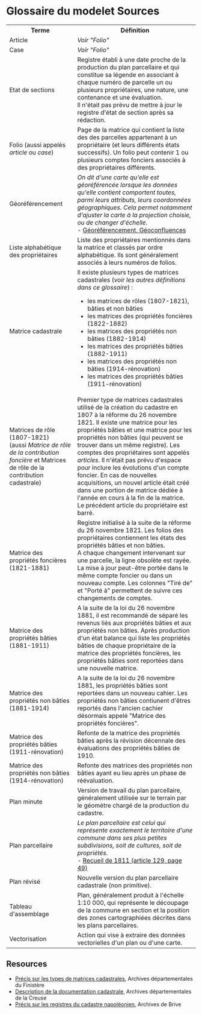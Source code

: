 # Glossaire du modelet Sources

<table>
  <tr>
    <th>Terme</th>
    <th>Définition</th>
  </tr>
  <tr>
    <td>Article</td>
    <td><i>Voir "Folio"</i></td>
  </tr>
  <tr>
    <td>Case</td>
    <td><i>Voir "Folio"</i></td>
  </tr>
  <tr>
    <td>Etat de sections</td>
    <td>Registre établi à une date proche de la production du plan parcellaire et qui constitue sa légende en associant à chaque numéro de parcelle un ou plusieurs propriétaires, une nature, une contenance et une évaluation.<br>Il n'était pas prévu de mettre à jour le registre d'état de section après sa rédaction.</td>
  </tr>
  <tr>
    <td>Folio (aussi appelés <i>article</i> ou <i>case</i>)</td>
    <td>Page de la matrice qui contient la liste des des parcelles appartenant à un propriétaire (et leurs différents états successifs). Un folio peut contenir 1 ou plusieurs comptes fonciers associés à des propriétaires différents.</td>
  </tr>
  <tr>
    <td>Géoréférencement</td>
    <td><i>On dit d'une carte qu'elle est géoréférencée lorsque les données qu'elle contient comportent toutes, parmi leurs attributs, leurs coordonnées géographiques. Cela permet notamment d'ajuster la carte à la projection choisie, ou de changer d'échelle.</i><br>
     - <a href="https://geoconfluences.ens-lyon.fr/glossaire/georeferencement">Géoréférencement, Géoconfluences</a>
    </td>
  </tr>
  <tr>
    <td>Liste alphabétique des propriétaires</td>
    <td>Liste des propriétaires mentionnés dans la matrice et classés par ordre alphabétique. Ils sont généralement associés à leurs numéros de folios.</td>
  </tr>
  <tr>
    <td>Matrice cadastrale</td>
    <td>Il existe plusieurs types de matrices cadastrales (<i>voir les autres définitions dans ce glossaire</i>) : 
    <ul>
      <li>les matrices de rôles (1807-1821), bâties et non bâties</li>
      <li>les matrices des propriétés foncières (1822-1882)</li>
      <li>les matrices des propriétés non bâties (1882-1914)</li>
      <li>les matrices des propriétés bâties (1882-1911)</li>
      <li>les matrices des propriétés non bâties (1914-rénovation)</li>
      <li>les matrices des propriétés bâties (1911-rénovation)</li>
    </ul></td>
  </tr>
  <tr>
    <td>Matrices de rôle (1807-1821)<br>(aussi <i>Matrice de rôle de la contribution foncière</i> et </i>Matrices de rôle de la contribution cadastrale</i>)</td>
    <td>Premier type de matrices cadastrales utilisé de la création du cadastre en 1807 à la réforme du 26 novembre 1821.
    Il existe une matrice pour les propriétés bâties et une matrice pour les propriétés non bâties (qui peuvent se trouver dans un même registre). Les comptes des propriétaires sont appelés <i>articles</i>. Il n'était pas prévu d'espace pour inclure les évolutions d'un compte foncier. En cas de nouvelles acquisitions, un nouvel article était créé dans une portion de matrice dédiée à l'année en cours à la fin de la matrice. Le précédent article du propriétaire est barré.</td>
  </tr>
  <tr>
    <td>Matrice des propriétés foncières (1821-1881)</td>
    <td>Registre initialisé à la suite de la réforme du 26 novembre 1821. Les folios des propriétaires contiennent les états des propriétés bâties et non bâties.<br>
    A chaque changement intervenant sur une parcelle, la ligne obsolète est rayée. La mise à jour peut-être portée dans le même compte foncier ou dans un nouveau compte. Les colonnes "Tiré de" et "Porté à" permettent de suivre ces changements de comptes.</td>
  </tr>
  <tr>
    <td>Matrice des propriétés bâties (1881-1911)</td>
    <td>A la suite de la loi du 26 novembre 1881, il est recommandé de séparé les revenus liés aux propriétés bâties et aux propriétés non bâties. Après production d'un état balance qui liste les propriétés bâties de chaque propriétaire de la matrice des propriétés foncières, les propriétés bâties sont reportées dans une nouvelle matrice.</td>
  </tr>
  <tr>
    <td>Matrice des propriétés non bâties (1881-1914)</td>
    <td>A la suite de la loi du 26 novembre 1881, les propriétés bâties sont reportées dans un nouveau cahier. Les propriétés non bâties contiunent d'êtres reportés dans l'ancien cachier désormais appelé "Matrice des propriétés foncières".</td>
  </tr>
  <tr>
    <td>Matrice des propriétés bâties (1911-rénovation)</td>
    <td>Refonte de la matrice des propriétés bâties après la révision décennale des évaluations des propriétés bâties de 1910.</td>
  </tr>
  <tr>
    <td>Matrice des propriétés non bâties (1914-rénovation)</td>
    <td>Refonte des matrices des propriétés non bâties ayant eu lieu après un phase de réévaluation.</td>
  </tr>
  <tr>
    <td>Plan minute</td>
    <td>Version de travail du plan parcellaire, généralement utilisée sur le terrain par le géomètre chargé de la production du cadastre.</td>
  </tr>
  <tr>
    <td>Plan parcellaire</td>
    <td><i>Le plan parcellaire est celui qui représente exactement le territoire d'une commune dans ses plus petites subdivisions, soit de cultures, soit de propriétés.</i><br>
     - <a href="https://gallica.bnf.fr/ark:/12148/bpt6k96475008/f53.item">Recueil de 1811 (article 129, page 49)</a></td>
  </tr>
  <tr>
    <td>Plan révisé</td>
    <td>Nouvelle version du plan parcellaire cadastrale (non primitive).</td>
  </tr>
  <tr>
    <td>Tableau d'assemblage</td>
    <td>
    Plan, généralement produit à l'échelle 1:10 000, qui représente le découpage de la commune en section et la position des zones cartographiées décrites dans les plans parcellaires.
    </td>
  </tr>
  <tr>
    <td>Vectorisation</td>
    <td>
    Action qui vise à extraire des données vectorielles d'un plan ou d'une carte.
    </td>
  </tr>
</table>

## Resources 
* <a href="https://archives.finistere.fr/sites/default/files/aide_recherche_cadastre_precisions_matrices_cadastrales_0.pdf">Précis sur les types de matrices cadastrales</a>, Archives départementales du Finistère
* <a href="https://archives.creuse.fr/rechercher/repertoires-et-aides-a-la-recherche/aides-a-la-recherche/bati-et-propriete/faire-une-recherche-dans-le-cadastre/les-differents-types-de-documents-cadastraux">Description de la documentation cadastrale</a>, Archives départementales de la Creuse
* <a href="http://archives.brive.fr/matr.php">Précis sur les registres du cadastre napoléonien</a>, Archives de Brive